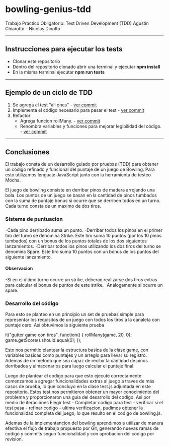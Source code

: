 # bowling-genius-tdd
Trabajo Practico Obligatorio: Test Driven Development (TDD)
Agustin Chiarotto -  Nicolas Dinolfo

****
## Instrucciones para ejecutar los tests

- Clonar este repositorio
- Dentro del repositorio clonado abrir una terminal y ejecutar **npm install**
- En la misma terminal ejecutar **npm run tests**
****
## Ejemplo de un ciclo de TDD

1. Se agrega el test "all ones" - [ver commit](https://github.com/NicoDino/bowling-genius-tdd/tree/88aed811ae8aa038759e55eaade18841a505b7c7) 
2. Implementa el código necesario para pasar el test - [ver commit](https://github.com/NicoDino/bowling-genius-tdd/tree/22c5dcd0d7c537505b12efc58287a0cdbec9104e) 
3. Refactor
    - Agrega funcion rollMany. - [ver commit](https://github.com/NicoDino/bowling-genius-tdd/tree/83ed0957193265424e79379e1852e8aac7eee806)
    - Renombra variables y funciones para mejorar legibilidad del código.  - [ver commit](https://github.com/NicoDino/bowling-genius-tdd/tree/8ce696c7974e9d93198e15a6b48abcbb14b46253) 
****
## Conclusiones

El trabajo consta de un desarrollo guiado por pruebas (TDD) para obtener un código refinado y funcional del puntaje de un juego de Bowling. Para esto utilizamos lenguaje JavaScript junto con la herramienta de testeo Mocha.

El juego de bowling consiste en derribar pinos de madera arrojando una bola. Los puntos de un juego se basan en la cantidad de pinos tumbados con la suma de puntaje bonus si ocurre que se derriben todos en un turno. Cada turno consta de un maximo de dos tiros.

### Sistema de puntuacion
-Cada pino derribado suma un punto.
-Derribar todos los pinos en el primer tiro del turno se denomina Strike. Este tiro suma 10 puntos (por los 10 pinos tumbados) con un bonus de los puntos totales de los dos siguientes lanzamientos.
-Derribar todos los pinos utilizando los dos tiros del turno se denomina Spare. Este tiro suma 10 puntos con un bonus de los puntos del siguiente lanzamiento.

#### Observacion
-Si en el último turno ocurre un strike, deberan realizarse dos tiros extras para calcular el bonus de puntos de este strike. 
-Análogamente si ocurre un spare.


### Desarrollo del código
Para esto se planteo en un principio un set de pruebas simple para representar los requisitos de un juego con todos los tiros a la canaleta con puntaje cero. Asi obtuvimos la siguiente prueba


  it("gutter game con tiros", function() {
    rollMany(game, 20, 0);
    game.getScore().should.equal(0);
});

Esto nos permitio plantear la estructura basica de la clase game, con variables basicas como puntajes y un arreglo para llevar su registro. Ademas de un metodo que sea capaz de recibir la cantidad de pinos derribados y almacenarlos para luego calcular el puntaje final.

Luego de plantear el codigo para que esto ejecute correctamente comenzamos a agregar funcionalidades extras al juego a traves de más casos de prueba, lo que concluyo en la clase test.js adjuntada en este repositorio. Estos test nos permitieron obtener un mayor conocimiento del problema y proporcionaron una guia del desarrollo del codigo. 
Asi por medio de iteraciones Elegir test - Completar codigo para test - verificar si el test pasa - refinar codigo - ultima verificacion, pudimos obtener la funcionalidad completa del juego, lo que resulto en el codigo de bowling.js.

Ademas de la implementancion del bowling aprendimos a utilizar de manera efectiva el flujo de trabajo propuesto por Git, generando nuevas ramas de codigo y commits segun funcionalidad y con aprobacion del codigo por revision.
